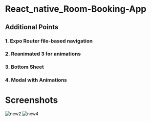 # React_native_Room-Booking-App
## Additional Points
### 1. Expo Router file-based navigation
### 2. Reanimated 3 for animations
### 3. Bottom Sheet
### 4. Modal with Animations

# Screenshots

![new2](https://github.com/vishantgupta007/react_native_Room-Booking-App/assets/138604774/775c1496-fb1d-4950-a44d-6950ea53b46d)
![new4](https://github.com/vishantgupta007/react_native_Room-Booking-App/assets/138604774/017a9b3a-c407-4951-b54e-1914f6e260d4)

